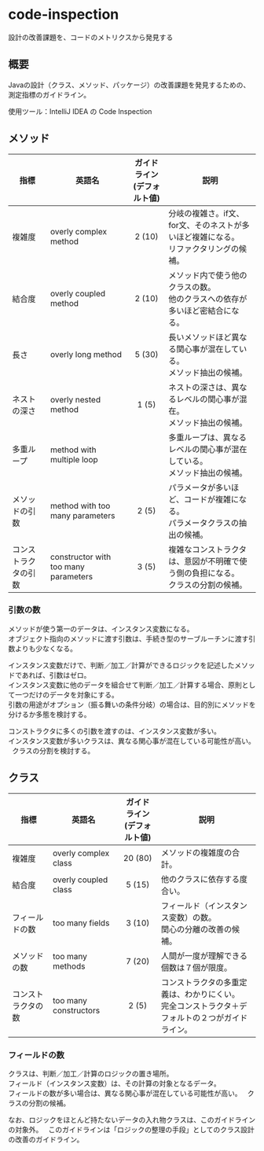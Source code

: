 # code-inspection
設計の改善課題を、コードのメトリクスから発見する

## 概要

Javaの設計（クラス、メソッド、パッケージ）の改善課題を発見するための、測定指標のガイドライン。

使用ツール：IntelliJ IDEA の Code Inspection

## メソッド

指標 | 英語名 | ガイドライン<br>(デフォルト値) | 説明 
--|--|:-------:|--
複雑度|overly complex method|2 (10)|分岐の複雑さ。if文、for文、そのネストが多いほど複雑になる。<br>リファクタリングの候補。
結合度|overly coupled method|2 (10)| メソッド内で使う他のクラスの数。<br>他のクラスへの依存が多いほど密結合になる。
長さ|overly long method|5 (30)|長いメソッドほど異なる関心事が混在している。<br>メソッド抽出の候補。
ネストの深さ|overly nested method|1 (5)|ネストの深さは、異なるレベルの関心事が混在。<br>メソッド抽出の候補。
多重ループ|method with multiple loop| | 多重ループは、異なるレベルの関心事が混在している。<br>メソッド抽出の候補。
メソッドの引数|method with too many parameters|2 (5)|パラメータが多いほど、コードが複雑になる。<br>パラメータクラスの抽出の候補。
コンストラクタの引数|constructor with too many parameters|3 (5)|複雑なコンストラクタは、意図が不明確で使う側の負担になる。<br>クラスの分割の候補。

### 引数の数

メソッドが使う第一のデータは、インスタンス変数になる。  
オブジェクト指向のメソッドに渡す引数は、手続き型のサーブルーチンに渡す引数よりも少なくなる。

インスタンス変数だけで、判断／加工／計算ができるロジックを記述したメソッドであれば、引数はゼロ。  
インスタンス変数に他のデータを組合せて判断／加工／計算する場合、原則として一つだけのデータを対象にする。  
引数の用途がオプション（振る舞いの条件分岐）の場合は、目的別にメソッドを分けるか多態を検討する。

コンストラクタに多くの引数を渡すのは、インスタンス変数が多い。  
インスタンス変数が多いクラスは、異なる関心事が混在している可能性が高い。  
クラスの分割を検討する。

## クラス

指標 | 英語名 | ガイドライン<br>(デフォルト値) | 説明 
--|--|:-------:|--
複雑度|overly complex class|20 (80)|メソッドの複雑度の合計。
結合度|overly coupled class|5 (15)|他のクラスに依存する度合い。
フィールドの数|too many fields|3 (10)|フィールド（インスタンス変数）の数。<br>関心の分離の改善の候補。
メソッドの数|too many methods|7 (20)|人間が一度が理解できる個数は７個が限度。
コンストラクタの数|too many constructors|2 (5)|コンストラクタの多重定義は、わかりにくい。<br>完全コンストラクタ＋デフォルトの２つがガイドライン。

### フィールドの数

クラスは、判断／加工／計算のロジックの置き場所。  
フィールド（インスタンス変数）は、その計算の対象となるデータ。  
フィールドの数が多い場合は、異なる関心事が混在している可能性が高い。  
クラスの分割の候補。

なお、ロジックをほとんど持たないデータの入れ物クラスは、このガイドラインの対象外。  
このガイドラインは「ロジックの整理の手段」としてのクラス設計の改善のガイドライン。
